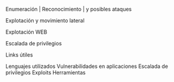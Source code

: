 Enumeración | Reconocimiento | y posibles ataques






Explotación y movimiento lateral







Explotación WEB






Escalada de privilegios





Links útiles


  
  
  
Lenguajes utilizados
Vulnerabilidades en aplicaciones
Escalada de privilegios
Exploits
Herramientas

